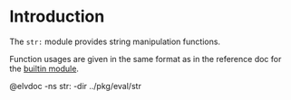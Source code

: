 <!-- toc -->

# Introduction

The `str:` module provides string manipulation functions.

Function usages are given in the same format as in the reference doc for the
[builtin module](builtin.html).

@elvdoc -ns str: -dir ../pkg/eval/str
